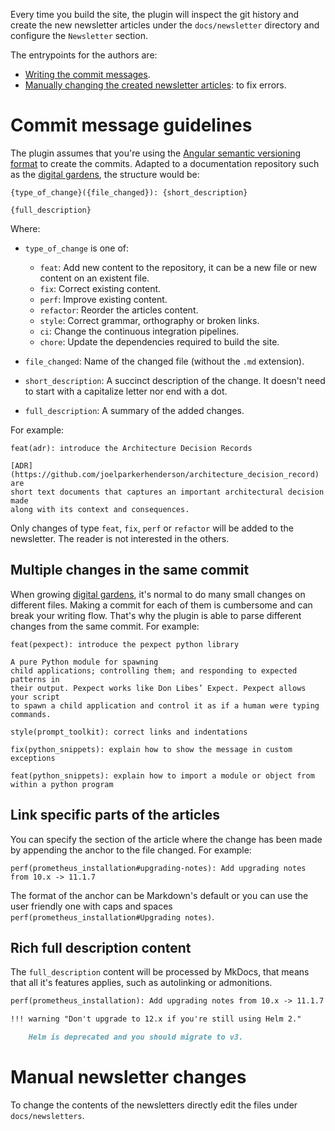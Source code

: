 Every time you build the site, the plugin will inspect the git history and
create the new newsletter articles under the `docs/newsletter` directory and
configure the `Newsletter` section.

The entrypoints for the authors are:

* [Writing the commit messages](#commit-message-guidelines).
* [Manually changing the created newsletter
    articles](#manual-newsletter-changes): to fix errors.

# Commit message guidelines

The plugin assumes that you're using the [Angular semantic versioning
format](https://github.com/angular/angular/blob/22b96b9/CONTRIBUTING.md#-commit-message-guidelines)
to create the commits. Adapted to a documentation repository such as the [digital
gardens](https://lyz-code.github.io/blue-book/digital_garden/), the structure
would be:

```
{type_of_change}({file_changed}): {short_description}

{full_description}
```

Where:

* `type_of_change` is one of:

    * `feat`: Add new content to the repository, it can be a new file or new content on an
    existent file.
    * `fix`: Correct existing content.
    * `perf`: Improve existing content.
    * `refactor`: Reorder the articles content.
    * `style`: Correct grammar, orthography or broken links.
    * `ci`: Change the continuous integration pipelines.
    * `chore`: Update the dependencies required to build the site.

* `file_changed`: Name of the changed file (without the `.md` extension).
* `short_description`: A succinct description of the change. It doesn't need to
    start with a capitalize letter nor end with a dot.
* `full_description`: A summary of the added changes.

For example:

```
feat(adr): introduce the Architecture Decision Records

[ADR](https://github.com/joelparkerhenderson/architecture_decision_record) are
short text documents that captures an important architectural decision made
along with its context and consequences.
```

Only changes of type `feat`, `fix`, `perf` or `refactor` will be added to the
newsletter. The reader is not interested in the others.

## Multiple changes in the same commit

When growing [digital
gardens](https://lyz-code.github.io/blue-book/digital_garden/), it's normal to
do many small changes on different files. Making a commit for each of them is
cumbersome and can break your writing flow. That's why the plugin is able to
parse different changes from the same commit. For example:

```
feat(pexpect): introduce the pexpect python library

A pure Python module for spawning
child applications; controlling them; and responding to expected patterns in
their output. Pexpect works like Don Libes’ Expect. Pexpect allows your script
to spawn a child application and control it as if a human were typing commands.

style(prompt_toolkit): correct links and indentations

fix(python_snippets): explain how to show the message in custom exceptions

feat(python_snippets): explain how to import a module or object from within a python program
```

## Link specific parts of the articles

You can specify the section of the article where the change has been made by
appending the anchor to the file changed. For example:

```
perf(prometheus_installation#upgrading-notes): Add upgrading notes from 10.x -> 11.1.7
```

The format of the anchor can be Markdown's default or you can use the user
friendly one with caps and spaces `perf(prometheus_installation#Upgrading
notes)`.

## Rich full description content

The `full_description` content will be processed by MkDocs, that means that all
it's features applies, such as autolinking or admonitions.

~~~markdown
perf(prometheus_installation): Add upgrading notes from 10.x -> 11.1.7

!!! warning "Don't upgrade to 12.x if you're still using Helm 2."

    Helm is deprecated and you should migrate to v3.
~~~

# Manual newsletter changes

To change the contents of the newsletters directly edit the files under
`docs/newsletters`.
